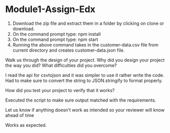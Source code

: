 # Module1-Assign-Edx

1. Download the zip file and extract them in a folder by clicking on clone or download.
2. On the command prompt type: npm install
3. On the command prompt type: npm start
4. Running the above command takes in the customer-data.csv file from current directory and creates customer-data.json file.


Walk us through the design of your project. Why did you design your project the way you did? What difficulties did you overcome?

I read the api for csvtojson and it was simpler to use it rather write the code. Had to make sure to convert the string to JSON.stringify to format properly.

How did you test your project to verify that it works?

Executed the script to make sure output matched with the requirements.

Let us know if anything doesn't work as intended so your reviewer will know ahead of time 

Works as expected.
